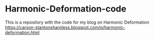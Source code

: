 # Harmonic-Deformation-code
This is a repository with the code for my blog on Harmonic Deformation
https://carson-stantonsharpless.blogspot.com/p/harmonic-deformation.html
